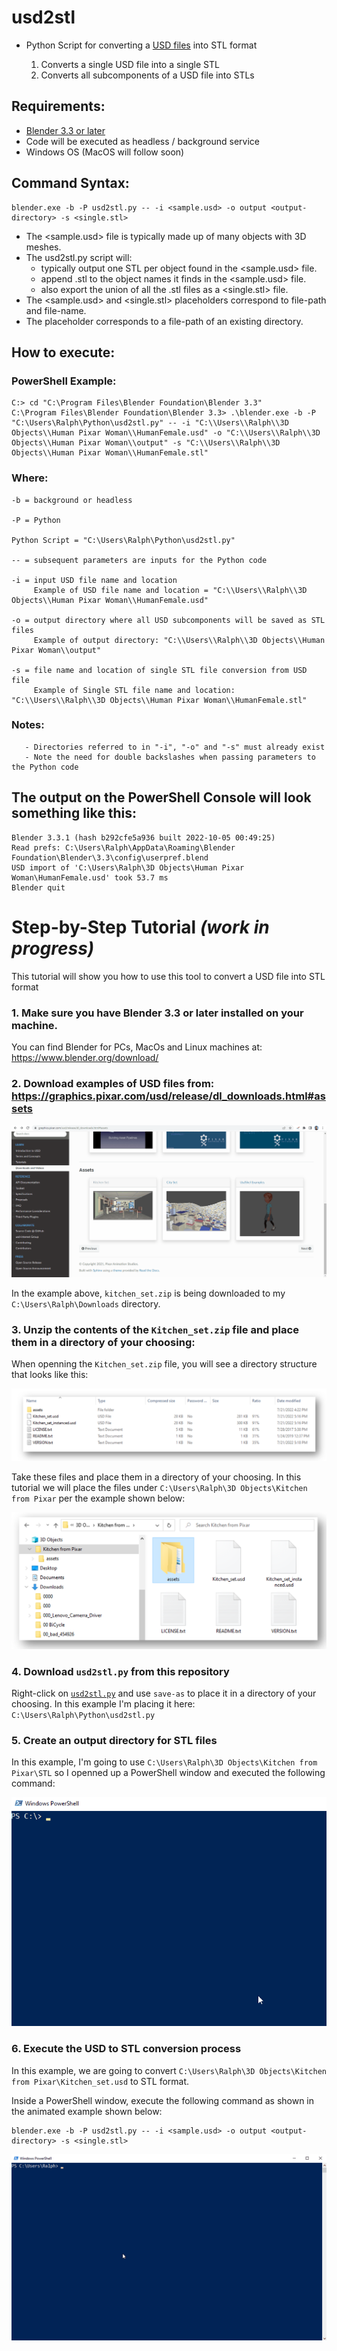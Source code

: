 # usd2stl
- Python Script for converting a [USD files](https://graphics.pixar.com/usd/release/usdfaq.html) into STL format

   1. Converts a single USD file into a single STL
   2. Converts all subcomponents of a USD file into STLs

## Requirements: 
   - [Blender 3.3 or later](https://www.blender.org/download/)
   - Code will be executed as headless / background service
   - Windows OS (MacOS will follow soon)

## Command Syntax:

```
blender.exe -b -P usd2stl.py -- -i <sample.usd> -o output <output-directory> -s <single.stl>
```

- The <sample.usd> file is typically made up of many objects with 3D meshes. 
- The usd2stl.py script will:
     - typically output one STL per object found in the <sample.usd> file. 
     - append .stl to the object names it finds in the <sample.usd> file. 
     - also export the union of all the .stl files as a <single.stl> file.
- The <sample.usd> and <single.stl> placeholders correspond to file-path and file-name.
- The <output-directory> placeholder corresponds to a file-path of an existing directory.
 
## How to execute:

### PowerShell Example:

```
C:> cd "C:\Program Files\Blender Foundation\Blender 3.3"
C:\Program Files\Blender Foundation\Blender 3.3> .\blender.exe -b -P "C:\Users\Ralph\Python\usd2stl.py" -- -i "C:\\Users\\Ralph\\3D Objects\\Human Pixar Woman\\HumanFemale.usd" -o "C:\\Users\\Ralph\\3D Objects\\Human Pixar Woman\\output" -s "C:\\Users\\Ralph\\3D Objects\\Human Pixar Woman\\HumanFemale.stl"
```
### Where:
```
-b = background or headless

-P = Python

Python Script = "C:\Users\Ralph\Python\usd2stl.py" 

-- = subsequent parameters are inputs for the Python code

-i = input USD file name and location
     Example of USD file name and location = "C:\\Users\\Ralph\\3D Objects\\Human Pixar Woman\\HumanFemale.usd" 

-o = output directory where all USD subcomponents will be saved as STL files
     Example of output directory: "C:\\Users\\Ralph\\3D Objects\\Human Pixar Woman\\output" 

-s = file name and location of single STL file conversion from USD file
     Example of Single STL file name and location: "C:\\Users\\Ralph\\3D Objects\\Human Pixar Woman\\HumanFemale.stl"
```

### Notes:
       - Directories referred to in "-i", "-o" and "-s" must already exist
       - Note the need for double backslashes when passing parameters to the Python code
 
## The output on the PowerShell Console will look something like this:

```       
Blender 3.3.1 (hash b292cfe5a936 built 2022-10-05 00:49:25)
Read prefs: C:\Users\Ralph\AppData\Roaming\Blender Foundation\Blender\3.3\config\userpref.blend
USD import of 'C:\Users\Ralph\3D Objects\Human Pixar Woman\HumanFemale.usd' took 53.7 ms
Blender quit
```

# Step-by-Step Tutorial _(work in progress)_

This tutorial will show you how to use this tool to convert a USD file into STL format

### 1. Make sure you have Blender 3.3 or later installed on your machine.

You can find Blender for PCs, MacOs and Linux machines at: https://www.blender.org/download/

### 2. Download examples of USD files from: https://graphics.pixar.com/usd/release/dl_downloads.html#assets

![](./images//Pixars_USD_Kitchen.gif)

In the example above, `kitchen_set.zip` is being downloaded to my `C:\Users\Ralph\Downloads` directory.

### 3. Unzip the contents of the `Kitchen_set.zip` file and place them in a directory of your choosing:

When openning the `Kitchen_set.zip` file, you will see a directory structure that looks like this:

![](./images//KitchenUnzipped.png)

Take these files and place them in a directory of your choosing. In this tutorial we will place the files under `C:\Users\Ralph\3D Objects\Kitchen from Pixar` per the example shown below:

![](./images/Source-Directory.png)

### 4. Download `usd2stl.py` from this repository

Right-click on [`usd2stl.py`](https://github.com/rm511130/usd2stl/blob/main/usd2stl.py) and use `save-as` to place it in a directory of your choosing. In this example I'm placing it here: `C:\Users\Ralph\Python\usd2stl.py`

### 5. Create an output directory for STL files

In this example, I'm going to use `C:\Users\Ralph\3D Objects\Kitchen from Pixar\STL` so I openned up a PowerShell window and executed the following command:

![](./images/mkdir-stl.gif)

### 6. Execute the USD to STL conversion process
   
In this example, we are going to convert `C:\Users\Ralph\3D Objects\Kitchen from Pixar\Kitchen_set.usd` to STL format.
   
Inside a PowerShell window, execute the following command as shown in the animated example shown below:
   
```
blender.exe -b -P usd2stl.py -- -i <sample.usd> -o output <output-directory> -s <single.stl>
```

![](./images/conversion.gif)
   
   







